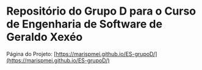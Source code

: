 # Repositório do Grupo D para o Curso de Engenharia de Software de Geraldo Xexéo

Página do Projeto: [https://marispmei.github.io/ES-grupoD/](https://marispmei.github.io/ES-grupoD/)
